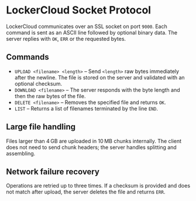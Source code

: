 # LockerCloud Socket Protocol

LockerCloud communicates over an SSL socket on port `9000`. Each command is sent as an ASCII line followed by optional binary data. The server replies with `OK`, `ERR` or the requested bytes.

## Commands

- `UPLOAD <filename> <length>` – Send `<length>` raw bytes immediately after the newline. The file is stored on the server and validated with an optional checksum.
- `DOWNLOAD <filename>` – The server responds with the byte length and then the raw bytes of the file.
- `DELETE <filename>` – Removes the specified file and returns `OK`.
- `LIST` – Returns a list of filenames terminated by the line `END`.

## Large file handling

Files larger than 4 GB are uploaded in 10 MB chunks internally. The client does not need to send chunk headers; the server handles splitting and assembling.

## Network failure recovery

Operations are retried up to three times. If a checksum is provided and does not match after upload, the server deletes the file and returns `ERR`.

